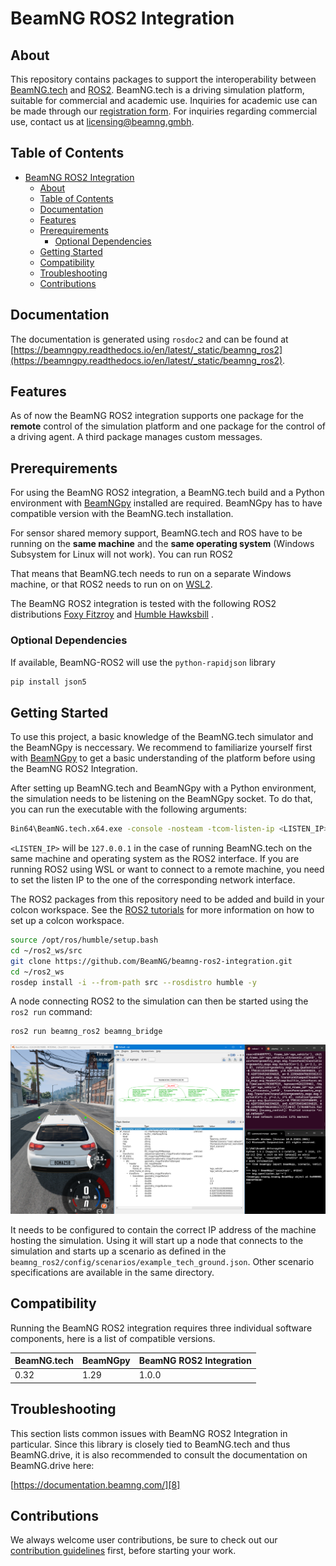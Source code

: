 # BeamNG ROS2 Integration

## About

This repository contains packages to support the interoperability between [BeamNG.tech](https://beamng.tech/) and [ROS2](https://www.ros.org/).
BeamNG.tech is a driving simulation platform, suitable for commercial and academic use.
Inquiries for academic use can be made through our [registration form](https://register.beamng.tech/).
For inquiries regarding commercial use, contact us at <licensing@beamng.gmbh>.

## Table of Contents

<!--
 - [Documentation](#docs)
 -->
- [BeamNG ROS2 Integration](#beamng-ros2-integration)
  - [About](#about)
  - [Table of Contents](#table-of-contents)
  - [Documentation](#documentation)
  - [Features](#features)
  - [Prerequirements](#prerequirements)
    - [Optional Dependencies](#optional-dependencies)
  - [Getting Started](#getting-started)
  - [Compatibility](#compatibility)
  - [Troubleshooting](#troubleshooting)
  - [Contributions](#contributions)

<a name="docs"></a>

## Documentation
The documentation is generated using `rosdoc2` and can be found at [https://beamngpy.readthedocs.io/en/latest/_static/beamng_ros2](https://beamngpy.readthedocs.io/en/latest/_static/beamng_ros2).

## Features

As of now the BeamNG ROS2 integration supports one package for the **remote** control of the simulation platform and one package for the control of a driving agent. A third package manages custom messages.

<a name="prereqs"></a>

## Prerequirements

For using the BeamNG ROS2 integration, a BeamNG.tech build and a Python environment with [BeamNGpy][1] installed are required. BeamNGpy has to have compatible version with the BeamNG.tech installation.

For sensor shared memory support, BeamNG.tech and ROS have to be running on the **same machine** and the **same operating system** (Windows Subsystem for Linux will not work). You can run ROS2

That means that BeamNG.tech needs to run on a separate Windows machine, or that ROS2 needs to run on on [WSL2](https://ubuntu.com/tutorials/install-ubuntu-on-wsl2-on-windows-11-with-gui-support#2-install-wsl).

The BeamNG ROS2 integration is tested with the following ROS2 distributions [Foxy Fitzroy](https://docs.ros.org/en/foxy) and [Humble Hawksbill](https://docs.ros.org/en/humble/index.html) .

### Optional Dependencies
If available, BeamNG-ROS2 will use the `python-rapidjson` library
```bash
pip install json5
```

<a name="getstart"></a>

## Getting Started

To use this project, a basic knowledge of the BeamNG.tech simulator and the BeamNGpy is neccessary. We recommend to familiarize yourself first with [BeamNGpy][1] to get a basic understanding of the platform before using the BeamNG ROS2 Integration.

After setting up BeamNG.tech and BeamNGpy with a Python environment, the simulation needs to be listening on the BeamNGpy socket. To do that, you can run the executable with the following arguments:
```bash
Bin64\BeamNG.tech.x64.exe -console -nosteam -tcom-listen-ip <LISTEN_IP> -lua extensions.load('tech/techCore');tech_techCore.openServer(64256)
```

`<LISTEN_IP>` will be `127.0.0.1` in the case of running BeamNG.tech on the same machine and operating system as the ROS2 interface. If you are running ROS2 using WSL or want to connect to a remote machine, you need to set the listen IP to the one of the corresponding network interface.

The ROS2 packages from this repository need to be added and build in your colcon workspace.
See the [ROS2 tutorials](https://docs.ros.org/en/humble/Tutorials.html) for more information on how to set up a colcon workspace.

```bash
source /opt/ros/humble/setup.bash
cd ~/ros2_ws/src
git clone https://github.com/BeamNG/beamng-ros2-integration.git
cd ~/ros2_ws
rosdep install -i --from-path src --rosdistro humble -y
```

A node connecting ROS2 to the simulation can then be started using the `ros2 run` command:

```shell
ros2 run beamng_ros2 beamng_bridge
```

<img src="https://github.com/BeamNG/beamng-ros2-integration/blob/main/media/ROS2_bridge.png" alt="ROS2_bridge" width="900" />

It needs to be configured to contain the correct IP address of the machine hosting the simulation.
Using it will start up a node that connects to the simulation and starts up a scenario as defined in the `beamng_ros2/config/scenarios/example_tech_ground.json`.
Other scenario specifications are available in the same directory.

## Compatibility

Running the BeamNG ROS2 integration requires three individual software components, here is a list of compatible versions.

| BeamNG.tech | BeamNGpy | BeamNG ROS2 Integration |
|-------------|----------|-------------------------|
| 0.32        | 1.29     |  1.0.0                  |

## Troubleshooting

This section lists common issues with  BeamNG ROS2 Integration in particular. Since this
library is closely tied to BeamNG.tech and thus BeamNG.drive, it is also
recommended to consult the documentation on BeamNG.drive here:

[https://documentation.beamng.com/][8]

## Contributions

We always welcome user contributions, be sure to check out our [contribution guidelines][9] first, before starting your work.

[1]: https://github.com/BeamNG/BeamNGpy
[8]: https://documentation.beamng.com/
[9]: https://github.com/BeamNG/BeamNG-ROS2-Integration/blob/main/CONTRIBUTING.md
